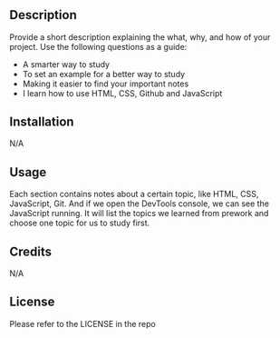 # <Prework Study Guide Webpage>

## Description

Provide a short description explaining the what, why, and how of your project. Use the following questions as a guide:

- A smarter way to study
- To set an example for a better way to study
- Making it easier to find your important notes
- I learn how to use HTML, CSS, Github and JavaScript


## Installation

N/A

## Usage

Each section contains notes about a certain topic, like HTML, CSS, JavaScript, Git. And if we open the DevTools console, we can see the JavaScript running. It will list the topics we learned from prework and choose one topic for us to study first.

## Credits
 
 N/A

## License

Please refer to the LICENSE in the repo
